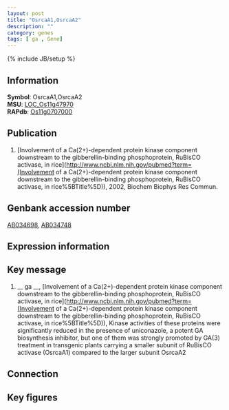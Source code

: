 ```yaml
---
layout: post
title: "OsrcaA1,OsrcaA2"
description: ""
category: genes
tags: [ ga , Gene]
---
```

{% include JB/setup %}

## Information
__Symbol__: OsrcaA1,OsrcaA2  
__MSU__: [LOC_Os11g47970](http://rice.plantbiology.msu.edu/cgi-bin/ORF_infopage.cgi?orf=LOC_Os11g47970)  
__RAPdb__: [Os11g0707000](http://rapdb.dna.affrc.go.jp/viewer/gbrowse_details/irgsp1?name=Os11g0707000)  

## Publication
1. [Involvement of a Ca(2+)-dependent protein kinase component downstream to the gibberellin-binding phosphoprotein, RuBisCO activase, in rice](http://www.ncbi.nlm.nih.gov/pubmed?term=(Involvement of a Ca(2+)-dependent protein kinase component downstream to the gibberellin-binding phosphoprotein, RuBisCO activase, in rice%5BTitle%5D)), 2002, Biochem Biophys Res Commun.

## Genbank accession number
[AB034698](http://www.ncbi.nlm.nih.gov/nuccore/AB034698), [AB034748](http://www.ncbi.nlm.nih.gov/nuccore/AB034748)

## Expression information

## Key message
1. __ ga __, [Involvement of a Ca(2+)-dependent protein kinase component downstream to the gibberellin-binding phosphoprotein, RuBisCO activase, in rice](http://www.ncbi.nlm.nih.gov/pubmed?term=(Involvement of a Ca(2+)-dependent protein kinase component downstream to the gibberellin-binding phosphoprotein, RuBisCO activase, in rice%5BTitle%5D)),  Kinase activities of these proteins were significantly reduced in the presence of uniconazole, a potent GA biosynthesis inhibitor, but one of them was strongly promoted by GA(3) treatment in transgenic plants carrying a smaller subunit of RuBisCO activase (OsrcaA1) compared to the larger subunit OsrcaA2

## Connection

## Key figures


